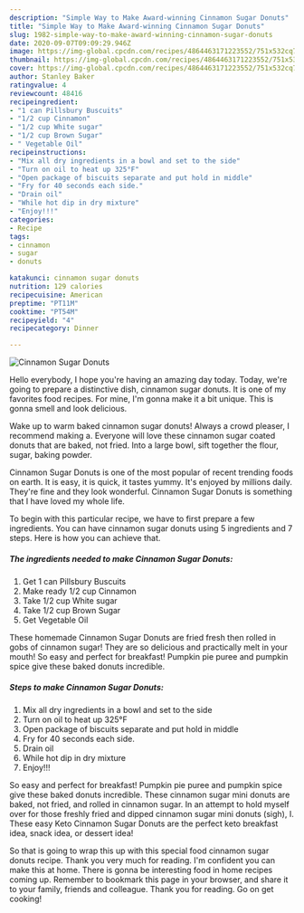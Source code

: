 ```yaml
---
description: "Simple Way to Make Award-winning Cinnamon Sugar Donuts"
title: "Simple Way to Make Award-winning Cinnamon Sugar Donuts"
slug: 1982-simple-way-to-make-award-winning-cinnamon-sugar-donuts
date: 2020-09-07T09:09:29.946Z
image: https://img-global.cpcdn.com/recipes/4864463171223552/751x532cq70/cinnamon-sugar-donuts-recipe-main-photo.jpg
thumbnail: https://img-global.cpcdn.com/recipes/4864463171223552/751x532cq70/cinnamon-sugar-donuts-recipe-main-photo.jpg
cover: https://img-global.cpcdn.com/recipes/4864463171223552/751x532cq70/cinnamon-sugar-donuts-recipe-main-photo.jpg
author: Stanley Baker
ratingvalue: 4
reviewcount: 48416
recipeingredient:
- "1 can Pillsbury Buscuits"
- "1/2 cup Cinnamon"
- "1/2 cup White sugar"
- "1/2 cup Brown Sugar"
- " Vegetable Oil"
recipeinstructions:
- "Mix all dry ingredients in a bowl and set to the side"
- "Turn on oil to heat up 325°F"
- "Open package of biscuits separate and put hold in middle"
- "Fry for 40 seconds each side."
- "Drain oil"
- "While hot dip in dry mixture"
- "Enjoy!!!"
categories:
- Recipe
tags:
- cinnamon
- sugar
- donuts

katakunci: cinnamon sugar donuts 
nutrition: 129 calories
recipecuisine: American
preptime: "PT11M"
cooktime: "PT54M"
recipeyield: "4"
recipecategory: Dinner

---
```



![Cinnamon Sugar Donuts](https://img-global.cpcdn.com/recipes/4864463171223552/751x532cq70/cinnamon-sugar-donuts-recipe-main-photo.jpg)

Hello everybody, I hope you're having an amazing day today. Today, we're going to prepare a distinctive dish, cinnamon sugar donuts. It is one of my favorites food recipes. For mine, I'm gonna make it a bit unique. This is gonna smell and look delicious.

Wake up to warm baked cinnamon sugar donuts! Always a crowd pleaser, I recommend making a. Everyone will love these cinnamon sugar coated donuts that are baked, not fried. Into a large bowl, sift together the flour, sugar, baking powder.

Cinnamon Sugar Donuts is one of the most popular of recent trending foods on earth. It is easy, it is quick, it tastes yummy. It's enjoyed by millions daily. They're fine and they look wonderful. Cinnamon Sugar Donuts is something that I have loved my whole life.


To begin with this particular recipe, we have to first prepare a few ingredients. You can have cinnamon sugar donuts using 5 ingredients and 7 steps. Here is how you can achieve that.

<!--inarticleads1-->

##### The ingredients needed to make Cinnamon Sugar Donuts:

1. Get 1 can Pillsbury Buscuits
1. Make ready 1/2 cup Cinnamon
1. Take 1/2 cup White sugar
1. Take 1/2 cup Brown Sugar
1. Get  Vegetable Oil


These homemade Cinnamon Sugar Donuts are fried fresh then rolled in gobs of cinnamon sugar! They are so delicious and practically melt in your mouth! So easy and perfect for breakfast! Pumpkin pie puree and pumpkin spice give these baked donuts incredible. 

<!--inarticleads2-->

##### Steps to make Cinnamon Sugar Donuts:

1. Mix all dry ingredients in a bowl and set to the side
1. Turn on oil to heat up 325°F
1. Open package of biscuits separate and put hold in middle
1. Fry for 40 seconds each side.
1. Drain oil
1. While hot dip in dry mixture
1. Enjoy!!!


So easy and perfect for breakfast! Pumpkin pie puree and pumpkin spice give these baked donuts incredible. These cinnamon sugar mini donuts are baked, not fried, and rolled in cinnamon sugar. In an attempt to hold myself over for those freshly fried and dipped cinnamon sugar mini donuts (sigh), I. These easy Keto Cinnamon Sugar Donuts are the perfect keto breakfast idea, snack idea, or dessert idea! 

So that is going to wrap this up with this special food cinnamon sugar donuts recipe. Thank you very much for reading. I'm confident you can make this at home. There is gonna be interesting food in home recipes coming up. Remember to bookmark this page in your browser, and share it to your family, friends and colleague. Thank you for reading. Go on get cooking!
